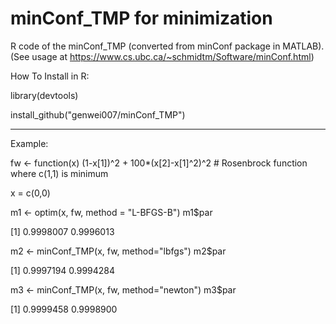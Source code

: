 # minConf_TMP for minimization

R code of the minConf_TMP (converted from minConf package in MATLAB). (See usage at https://www.cs.ubc.ca/~schmidtm/Software/minConf.html)

How To Install in R:

library(devtools)

install_github("genwei007/minConf_TMP")

---------------------------------------

Example:

fw <- function(x) (1-x[1])^2 + 100*(x[2]-x[1]^2)^2 # Rosenbrock function where c(1,1) is minimum

x = c(0,0)

m1 <- optim(x, fw, method = "L-BFGS-B")
m1$par

[1] 0.9998007 0.9996013

m2 <- minConf_TMP(x, fw, method="lbfgs")
m2$par

[1] 0.9997194 0.9994284

m3 <- minConf_TMP(x, fw, method="newton")
m3$par

[1] 0.9999458 0.9998900

